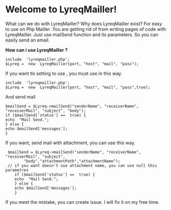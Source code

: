 # Welcome to LyreqMailler!
What can we do with LyreqMailler? Why does LyreqMailler exist? For easy to use on Php Mailler .You are getting rid of from writing pages of code with LyreqMailler. Just use mailSend function and its parameters. So you can easily send an email. 

**How can i use LyreqMailler ?**

	include  'lyreqmailler.php';
	$Lyreq =  new  LyreqMailler(port, "host", "mail", "pass");
If you want tls setting to use , you must use in this way.

	include  'lyreqmailler.php';
    $Lyreq =  new  LyreqMailler(port, "host", "mail", "pass",true);

And send mail

    $mailSend = $Lyreq->mailSend("senderName", "receiverName", "receiverMail", "subject", "body");
    if ($mailSend['status'] ==  true) {
    echo  "Mail Send.";
    } else {
    echo $mailSend['messages'];
    }

If you want, send mail with attachment, you can use this way.

     $mailSend = $Lyreq->mailSend("senderName", "receiverName", "receiverMail", "subject",
      		"body","attachmentPath","attachmentName");
     // if you want doesn't use attachment name, you can use null this parametres
        if ($mailSend['status'] ==  true) {
        echo  "Mail Send.";
        } else {
        echo $mailSend['messages'];
        }

If you meet the mistake, you can create issue. I will fix it on my free time.

